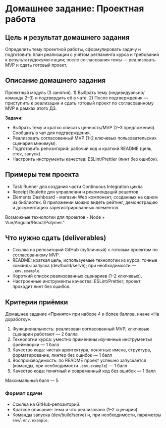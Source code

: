 # Домашнее задание: Проектная работа

## Цель и результат домашнего задания

Определить тему проектной работы, сформулировать задачу и подготовить план реализации с учётом регламента курса и требований к результату/документации; после согласования темы — реализовать MVP и сдать готовый проект.

## Описание домашнего задания

Проектный модуль (3 занятия). 1) Выбрать тему (индивидуально/команда 2–3) и подтвердить её в чате. 2) После подтверждения — приступить к реализации и сдать готовый проект по согласованному MVP в рамках этого ДЗ.

**Задачи:**

- Выбрать тему и кратко описать ценность/MVP (2–3 предложения). Сообщить в чат для подтверждения.
- Реализовать согласованный MVP (1–2 ключевых пользовательских сценария минимум).
- Подготовить репозиторий: рабочий код и краткий README (цель, стек, запуск).
- Настроить инструменты качества: ESLint/Prettier (линт без ошибок).

## Примеры тем проекта

- Task Runner для создания части Continuous Integration цикла
- Receipt Roulette для управления и рекомендаций рецептов
- Elements Dashboard - магазин Web компонент, созданных на одном из библиотек. В приложении можно видеть рейтинг, демонстрацию и документацию зарегистрированных элементов

Возможные технологии для проектов - Node + Vue/Angular/React/Polymer."

## Что нужно сдать (deliverables)

- Ссылка на репозиторий GitHub (публичный) с готовым проектом по согласованному MVP.
- README: краткая цель, используемые технологии из курса, точные команды запуска (dev/build/serve); при необходимости — `.env.example`.
- Короткий список реализованных сценариев (1–2 ключевых).
- Настроенные инструменты качества: ESLint/Prettier; проект проходит линт без ошибок.

## Критерии приёмки

Домашнее задание «Принято» при наборе 4 и более баллов, иначе «На доработку».

1. Функциональность: реализован согласованный MVP, ключевые сценарии работают — 2 балла
2. Технологии курса: уместно применены изученные инструменты/фреймворки — 1 балл
3. Качество кода: чистая архитектура, понятные имена, структура, форматирование; линтер без ошибок — 1 балл
4. Воспроизводимость: по README проект успешно запускается (команды, при необходимости `.env.example`) — 1 балл
5. Качество кода: понятный и современный код без ошибок — 1 балл

Максимальный балл — 5

### Формат сдачи

- Ссылка на GitHub‑репозиторий.
- Краткое описание: тема и что реализовано (1–2 сценария).
- Команды запуска (dev/build/serve) и, при необходимости, параметры `env`/`.env.example`.
